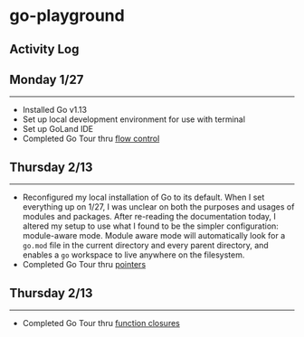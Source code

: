 # go-playground


## Activity Log

## Monday 1/27
--------------
- Installed Go v1.13
- Set up local development environment for use with terminal
- Set up GoLand IDE
- Completed Go Tour thru [flow control](https://tour.golang.org/flowcontrol/14)

## Thursday 2/13
----------------
- Reconfigured my local installation of Go to its default. When I set everything up on 1/27, I was unclear on both the purposes and usages of modules and packages. After re-reading the documentation today, I altered my setup to use what I found to be the simpler configuration: module-aware mode. Module aware mode will automatically look for a `go.mod` file in the current directory and every parent directory, and enables a `go` workspace to live anywhere on the filesystem.
- Completed Go Tour thru [pointers](https://tour.golang.org/moretypes/1)

## Thursday 2/13
----------------
- Completed Go Tour thru [function closures](https://tour.golang.org/moretypes/26)

